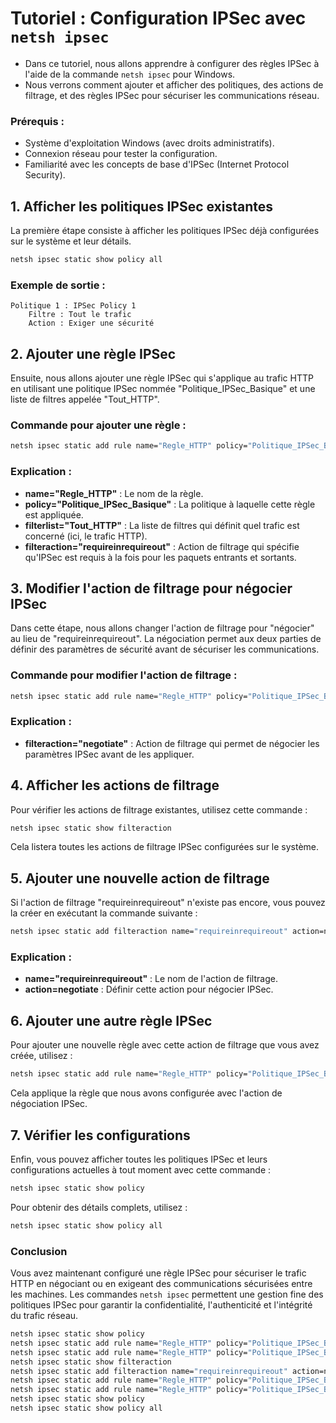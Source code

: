 # Tutoriel : Configuration IPSec avec `netsh ipsec`

- Dans ce tutoriel, nous allons apprendre à configurer des règles IPSec à l'aide de la commande `netsh ipsec` pour Windows. 
- Nous verrons comment ajouter et afficher des politiques, des actions de filtrage, et des règles IPSec pour sécuriser les communications réseau.

### Prérequis :
- Système d'exploitation Windows (avec droits administratifs).
- Connexion réseau pour tester la configuration.
- Familiarité avec les concepts de base d'IPSec (Internet Protocol Security).

## 1. Afficher les politiques IPSec existantes

La première étape consiste à afficher les politiques IPSec déjà configurées sur le système et leur détails.


```bash
netsh ipsec static show policy all
```

### Exemple de sortie :
```
Politique 1 : IPSec Policy 1
    Filtre : Tout le trafic
    Action : Exiger une sécurité
```

## 2. Ajouter une règle IPSec

Ensuite, nous allons ajouter une règle IPSec qui s'applique au trafic HTTP en utilisant une politique IPSec nommée "Politique_IPSec_Basique" et une liste de filtres appelée "Tout_HTTP".

### Commande pour ajouter une règle :
```bash
netsh ipsec static add rule name="Regle_HTTP" policy="Politique_IPSec_Basique" filterlist="Tout_HTTP" filteraction="requireinrequireout"
```

### Explication :
- **name="Regle_HTTP"** : Le nom de la règle.
- **policy="Politique_IPSec_Basique"** : La politique à laquelle cette règle est appliquée.
- **filterlist="Tout_HTTP"** : La liste de filtres qui définit quel trafic est concerné (ici, le trafic HTTP).
- **filteraction="requireinrequireout"** : Action de filtrage qui spécifie qu'IPSec est requis à la fois pour les paquets entrants et sortants.

## 3. Modifier l'action de filtrage pour négocier IPSec

Dans cette étape, nous allons changer l'action de filtrage pour "négocier" au lieu de "requireinrequireout". La négociation permet aux deux parties de définir des paramètres de sécurité avant de sécuriser les communications.

### Commande pour modifier l'action de filtrage :
```bash
netsh ipsec static add rule name="Regle_HTTP" policy="Politique_IPSec_Basique" filterlist="Tout_HTTP" filteraction="negotiate"
```

### Explication :
- **filteraction="negotiate"** : Action de filtrage qui permet de négocier les paramètres IPSec avant de les appliquer.

## 4. Afficher les actions de filtrage

Pour vérifier les actions de filtrage existantes, utilisez cette commande :

```bash
netsh ipsec static show filteraction
```

Cela listera toutes les actions de filtrage IPSec configurées sur le système.

## 5. Ajouter une nouvelle action de filtrage

Si l'action de filtrage "requireinrequireout" n'existe pas encore, vous pouvez la créer en exécutant la commande suivante :

```bash
netsh ipsec static add filteraction name="requireinrequireout" action=negotiate
```

### Explication :
- **name="requireinrequireout"** : Le nom de l'action de filtrage.
- **action=negotiate** : Définir cette action pour négocier IPSec.

## 6. Ajouter une autre règle IPSec

Pour ajouter une nouvelle règle avec cette action de filtrage que vous avez créée, utilisez :

```bash
netsh ipsec static add rule name="Regle_HTTP" policy="Politique_IPSec_Basique" filterlist="Tout_HTTP" filteraction="requireinrequireout"
```

Cela applique la règle que nous avons configurée avec l'action de négociation IPSec.

## 7. Vérifier les configurations

Enfin, vous pouvez afficher toutes les politiques IPSec et leurs configurations actuelles à tout moment avec cette commande :

```bash
netsh ipsec static show policy
```

Pour obtenir des détails complets, utilisez :

```bash
netsh ipsec static show policy all
```

### Conclusion

Vous avez maintenant configuré une règle IPSec pour sécuriser le trafic HTTP en négociant ou en exigeant des communications sécurisées entre les machines. Les commandes `netsh ipsec` permettent une gestion fine des politiques IPSec pour garantir la confidentialité, l'authenticité et l'intégrité du trafic réseau.



```bash
netsh ipsec static show policy
netsh ipsec static add rule name="Regle_HTTP" policy="Politique_IPSec_Basique" filterlist="Tout_HTTP" filteraction="requireinrequireout"
netsh ipsec static add rule name="Regle_HTTP" policy="Politique_IPSec_Basique" filterlist="Tout_HTTP" filteraction="negotiate"
netsh ipsec static show filteraction
netsh ipsec static add filteraction name="requireinrequireout" action=negotiate
netsh ipsec static add rule name="Regle_HTTP" policy="Politique_IPSec_Basique" filterlist="Tout_HTTP" filteraction="negotiate"
netsh ipsec static add rule name="Regle_HTTP" policy="Politique_IPSec_Basique" filterlist="Tout_HTTP" filteraction="requireinrequireout"
netsh ipsec static show policy
netsh ipsec static show policy all
```
